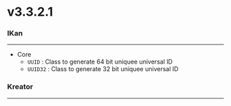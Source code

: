 # v3.3.2.1

### IKan
----------------------------------------------------------------------------------------------------------------------
  - Core
    - `UUID` : Class to generate 64 bit uniquee universal ID
    - `UUID32` : Class to generate 32 bit uniquee universal ID
### Kreator
----------------------------------------------------------------------------------------------------------------------
